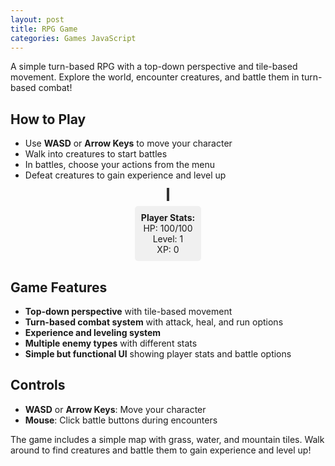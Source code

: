 ```yaml
---
layout: post
title: RPG Game
categories: Games JavaScript
---
```


A simple turn-based RPG with a top-down perspective and tile-based movement. Explore the world, encounter creatures, and battle them in turn-based combat!

## How to Play

- Use **WASD** or **Arrow Keys** to move your character
- Walk into creatures to start battles
- In battles, choose your actions from the menu
- Defeat creatures to gain experience and level up

<div id="game-container" style="width: 100%; max-width: 800px; margin: 0 auto; text-align: center;">
  <canvas id="gameCanvas" width="800" height="600" style="border: 2px solid #333; background: #87CEEB;"></canvas>
  <canvas id="battleCanvas" width="800" height="600" style="border: 2px solid #333; background: #2c1810; display: none;"></canvas>
  <div id="ui-container" style="margin-top: 10px;">
    <div id="stats" style="display: inline-block; margin: 0 20px; padding: 10px; background: #f0f0f0; border-radius: 5px;">
      <strong>Player Stats:</strong><br>
      HP: <span id="player-hp">100</span>/<span id="player-max-hp">100</span><br>
      Level: <span id="player-level">1</span><br>
      XP: <span id="player-xp">0</span>
    </div>
    <div id="battle-ui" style="display: none; margin-top: 10px; padding: 10px; background: #ffebee; border-radius: 5px;">
      <div id="battle-text" style="margin-bottom: 10px;"></div>
      <button id="attack-btn" onclick="attack()">Attack</button>
      <button id="heal-btn" onclick="heal()">Heal</button>
      <button id="run-btn" onclick="run()">Run</button>
    </div>
  </div>
</div>

<script>
// Sprite system
const sprites = {
  player: null,
  goblin: null,
  orc: null,
  troll: null,
  grass: null,
  water: null,
  mountain: null
};

// Load all sprites
function loadSprites() {
  return new Promise((resolve) => {
    let loadedCount = 0;
    const totalSprites = 7;
    
    function onSpriteLoad() {
      loadedCount++;
      console.log(`Loaded sprite ${loadedCount}/${totalSprites}`);
      if (loadedCount === totalSprites) {
        console.log('All sprites loaded successfully!');
        resolve();
      }
    }
    
    function onSpriteError(spriteName) {
      console.error(`Failed to load sprite: ${spriteName}`);
      loadedCount++;
      if (loadedCount === totalSprites) {
        console.log('All sprites processed (some failed to load)');
        resolve();
      }
    }
    
    // Create sprite images
    sprites.player = new Image();
    sprites.player.onload = onSpriteLoad;
    sprites.player.onerror = () => onSpriteError('player');
    sprites.player.src = '{{ site.baseurl }}/assets/images/game-assets/Player.png';
    
    sprites.goblin = new Image();
    sprites.goblin.onload = onSpriteLoad;
    sprites.goblin.onerror = () => onSpriteError('goblin');
    sprites.goblin.src = '{{ site.baseurl }}/assets/images/game-assets/Goblin1.png';
    
    sprites.orc = new Image();
    sprites.orc.onload = onSpriteLoad;
    sprites.orc.onerror = () => onSpriteError('orc');
    sprites.orc.src = 'data:image/svg+xml;base64,' + btoa(`
      <svg width="30" height="30" xmlns="http://www.w3.org/2000/svg">
        <circle cx="15" cy="15" r="12" fill="#654321" stroke="#333" stroke-width="2"/>
        <circle cx="12" cy="12" r="2" fill="#FFD700"/>
        <circle cx="18" cy="12" r="2" fill="#FFD700"/>
        <path d="M 12 18 Q 15 20 18 18" stroke="#FFD700" stroke-width="2" fill="none"/>
        <rect x="13" y="22" width="4" height="6" fill="#8B4513"/>
        <polygon points="15,6 12,10 18,10" fill="#2F4F2F"/>
      </svg>
    `);
    
    sprites.troll = new Image();
    sprites.troll.onload = onSpriteLoad;
    sprites.troll.onerror = () => onSpriteError('troll');
    sprites.troll.src = 'data:image/svg+xml;base64,' + btoa(`
      <svg width="30" height="30" xmlns="http://www.w3.org/2000/svg">
        <circle cx="15" cy="15" r="12" fill="#556B2F" stroke="#333" stroke-width="2"/>
        <circle cx="12" cy="12" r="2" fill="#FFD700"/>
        <circle cx="18" cy="12" r="2" fill="#FFD700"/>
        <path d="M 12 18 Q 15 20 18 18" stroke="#FFD700" stroke-width="2" fill="none"/>
        <rect x="13" y="22" width="4" height="6" fill="#8B7355"/>
        <polygon points="15,6 12,10 18,10" fill="#4B0082"/>
      </svg>
    `);
    
    sprites.grass = new Image();
    sprites.grass.onload = onSpriteLoad;
    sprites.grass.onerror = () => onSpriteError('grass');
    sprites.grass.src = 'data:image/svg+xml;base64,' + btoa(`
      <svg width="30" height="30" xmlns="http://www.w3.org/2000/svg">
        <rect width="30" height="30" fill="#90EE90"/>
        <circle cx="8" cy="8" r="1" fill="#228B22"/>
        <circle cx="22" cy="12" r="1" fill="#228B22"/>
        <circle cx="15" cy="20" r="1" fill="#228B22"/>
        <circle cx="5" cy="18" r="1" fill="#228B22"/>
        <circle cx="25" cy="6" r="1" fill="#228B22"/>
      </svg>
    `);
    
    sprites.water = new Image();
    sprites.water.onload = onSpriteLoad;
    sprites.water.onerror = () => onSpriteError('water');
    sprites.water.src = 'data:image/svg+xml;base64,' + btoa(`
      <svg width="30" height="30" xmlns="http://www.w3.org/2000/svg">
        <rect width="30" height="30" fill="#4682B4"/>
        <path d="M 0 10 Q 7.5 5 15 10 Q 22.5 15 30 10" stroke="#87CEEB" stroke-width="2" fill="none"/>
        <path d="M 0 20 Q 7.5 15 15 20 Q 22.5 25 30 20" stroke="#87CEEB" stroke-width="2" fill="none"/>
      </svg>
    `);
    
    sprites.mountain = new Image();
    sprites.mountain.onload = onSpriteLoad;
    sprites.mountain.onerror = () => onSpriteError('mountain');
    sprites.mountain.src = 'data:image/svg+xml;base64,' + btoa(`
      <svg width="30" height="30" xmlns="http://www.w3.org/2000/svg">
        <rect width="30" height="30" fill="#8B4513"/>
        <polygon points="0,30 15,10 30,30" fill="#A0522D"/>
        <polygon points="5,30 15,15 25,30" fill="#CD853F"/>
      </svg>
    `);
  });
}

// Game state
const gameState = {
  player: {
    x: 5,
    y: 5,
    hp: 100,
    maxHp: 100,
    level: 1,
    xp: 0,
    attack: 15,
    defense: 10
  },
  creatures: [
    { x: 8, y: 8, hp: 50, maxHp: 50, attack: 10, defense: 5, name: "Goblin", xpReward: 20, type: "goblin" },
    { x: 12, y: 12, hp: 80, maxHp: 80, attack: 15, defense: 8, name: "Orc", xpReward: 35, type: "orc" },
    { x: 15, y: 6, hp: 60, maxHp: 60, attack: 12, defense: 6, name: "Troll", xpReward: 25, type: "troll" }
  ],
  inBattle: false,
  currentEnemy: null,
  map: []
};

// Tile types
const TILES = {
  GRASS: 0,
  WATER: 1,
  MOUNTAIN: 2
};

// Colors for tiles
const TILE_COLORS = {
  [TILES.GRASS]: '#90EE90',
  [TILES.WATER]: '#4682B4',
  [TILES.MOUNTAIN]: '#8B4513'
};

// Initialize map
function initMap() {
  const mapSize = 20;
  gameState.map = [];
  
  for (let y = 0; y < mapSize; y++) {
    gameState.map[y] = [];
    for (let x = 0; x < mapSize; x++) {
      // Create a simple map with grass, some water, and mountains
      if (x === 0 || y === 0 || x === mapSize - 1 || y === mapSize - 1) {
        gameState.map[y][x] = TILES.MOUNTAIN; // Border
      } else if (Math.random() < 0.1) {
        gameState.map[y][x] = TILES.WATER;
      } else {
        gameState.map[y][x] = TILES.GRASS;
      }
    }
  }
}

// Canvas setup
const canvas = document.getElementById('gameCanvas');
const ctx = canvas.getContext('2d');
const battleCanvas = document.getElementById('battleCanvas');
const battleCtx = battleCanvas.getContext('2d');
const TILE_SIZE = 30;

// Draw functions
function drawMap() {
  for (let y = 0; y < gameState.map.length; y++) {
    for (let x = 0; x < gameState.map[y].length; x++) {
      const tile = gameState.map[y][x];
      let sprite;
      
      switch(tile) {
        case TILES.GRASS:
          sprite = sprites.grass;
          break;
        case TILES.WATER:
          sprite = sprites.water;
          break;
        case TILES.MOUNTAIN:
          sprite = sprites.mountain;
          break;
        default:
          sprite = sprites.grass;
      }
      
      if (sprite && sprite.complete) {
        ctx.drawImage(sprite, x * TILE_SIZE, y * TILE_SIZE, TILE_SIZE, TILE_SIZE);
      } else {
        // Fallback: draw colored tiles
        ctx.fillStyle = TILE_COLORS[tile];
        ctx.fillRect(x * TILE_SIZE, y * TILE_SIZE, TILE_SIZE, TILE_SIZE);
        
        // Add some texture
        ctx.strokeStyle = '#666';
        ctx.lineWidth = 1;
        ctx.strokeRect(x * TILE_SIZE, y * TILE_SIZE, TILE_SIZE, TILE_SIZE);
      }
    }
  }
}

function drawPlayer() {
  if (sprites.player && sprites.player.complete) {
    ctx.drawImage(
      sprites.player,
      gameState.player.x * TILE_SIZE,
      gameState.player.y * TILE_SIZE,
      TILE_SIZE,
      TILE_SIZE
    );
  } else {
    // Fallback: draw simple player
    ctx.fillStyle = '#FF6B6B';
    ctx.fillRect(
      gameState.player.x * TILE_SIZE + 5,
      gameState.player.y * TILE_SIZE + 5,
      TILE_SIZE - 10,
      TILE_SIZE - 10
    );
    
    // Player eyes
    ctx.fillStyle = '#000';
    ctx.fillRect(
      gameState.player.x * TILE_SIZE + 8,
      gameState.player.y * TILE_SIZE + 8,
      3,
      3
    );
    ctx.fillRect(
      gameState.player.x * TILE_SIZE + 19,
      gameState.player.y * TILE_SIZE + 8,
      3,
      3
    );
  }
}

function drawCreatures() {
  gameState.creatures.forEach(creature => {
    if (creature.hp > 0) {
      if (sprites[creature.type] && sprites[creature.type].complete) {
        ctx.drawImage(
          sprites[creature.type],
          creature.x * TILE_SIZE,
          creature.y * TILE_SIZE,
          TILE_SIZE,
          TILE_SIZE
        );
      } else {
        // Fallback: draw simple creature
        ctx.fillStyle = '#8B0000';
        ctx.fillRect(
          creature.x * TILE_SIZE + 5,
          creature.y * TILE_SIZE + 5,
          TILE_SIZE - 10,
          TILE_SIZE - 10
        );
        
        // Creature eyes
        ctx.fillStyle = '#FFD700';
        ctx.fillRect(
          creature.x * TILE_SIZE + 8,
          creature.y * TILE_SIZE + 8,
          3,
          3
        );
        ctx.fillRect(
          creature.x * TILE_SIZE + 19,
          creature.y * TILE_SIZE + 8,
          3,
          3
        );
      }
    }
  });
}

function drawBattleScreen() {
  // Clear battle canvas
  battleCtx.fillStyle = '#2c1810';
  battleCtx.fillRect(0, 0, battleCanvas.width, battleCanvas.height);
  
  // Draw enemy sprite blown up
  if (gameState.currentEnemy && sprites[gameState.currentEnemy.type] && sprites[gameState.currentEnemy.type].complete) {
    const enemySprite = sprites[gameState.currentEnemy.type];
    const scale = 8; // Make enemy 8x bigger
    const enemyWidth = TILE_SIZE * scale;
    const enemyHeight = TILE_SIZE * scale;
    const x = (battleCanvas.width - enemyWidth) / 2;
    const y = (battleCanvas.height - enemyHeight) / 2 - 50; // Slightly above center
    
    // Draw enemy
    battleCtx.drawImage(enemySprite, x, y, enemyWidth, enemyHeight);
    
    // Add some battle effects
    battleCtx.fillStyle = 'rgba(255, 0, 0, 0.1)';
    battleCtx.fillRect(0, 0, battleCanvas.width, battleCanvas.height);
  } else {
    // Fallback: draw simple enemy
    const scale = 8;
    const enemyWidth = TILE_SIZE * scale;
    const enemyHeight = TILE_SIZE * scale;
    const x = (battleCanvas.width - enemyWidth) / 2;
    const y = (battleCanvas.height - enemyHeight) / 2 - 50;
    
    battleCtx.fillStyle = '#8B0000';
    battleCtx.fillRect(x, y, enemyWidth, enemyHeight);
    
    // Enemy eyes
    battleCtx.fillStyle = '#FFD700';
    battleCtx.fillRect(x + enemyWidth * 0.1, y + enemyHeight * 0.1, enemyWidth * 0.1, enemyHeight * 0.1);
    battleCtx.fillRect(x + enemyWidth * 0.8, y + enemyHeight * 0.1, enemyWidth * 0.1, enemyHeight * 0.1);
  }
  
  // Draw battle UI overlay
  battleCtx.fillStyle = 'rgba(0, 0, 0, 0.7)';
  battleCtx.fillRect(0, battleCanvas.height - 150, battleCanvas.width, 150);
  
  // Draw enemy name and HP
  battleCtx.fillStyle = '#FFFFFF';
  battleCtx.font = '24px Arial';
  battleCtx.textAlign = 'center';
  battleCtx.fillText(gameState.currentEnemy ? gameState.currentEnemy.name : 'Enemy', battleCanvas.width / 2, battleCanvas.height - 120);
  
  // Draw enemy HP bar
  if (gameState.currentEnemy) {
    const hpBarWidth = 300;
    const hpBarHeight = 20;
    const hpBarX = (battleCanvas.width - hpBarWidth) / 2;
    const hpBarY = battleCanvas.height - 100;
    
    // HP bar background
    battleCtx.fillStyle = '#333';
    battleCtx.fillRect(hpBarX, hpBarY, hpBarWidth, hpBarHeight);
    
    // HP bar fill
    const hpPercentage = gameState.currentEnemy.hp / gameState.currentEnemy.maxHp;
    battleCtx.fillStyle = hpPercentage > 0.5 ? '#00FF00' : hpPercentage > 0.25 ? '#FFFF00' : '#FF0000';
    battleCtx.fillRect(hpBarX, hpBarY, hpBarWidth * hpPercentage, hpBarHeight);
    
    // HP text
    battleCtx.fillStyle = '#FFFFFF';
    battleCtx.font = '16px Arial';
    battleCtx.fillText(`${gameState.currentEnemy.hp}/${gameState.currentEnemy.maxHp}`, battleCanvas.width / 2, battleCanvas.height - 80);
  }
}

function drawUI() {
  // Draw camera offset to center on player
  const cameraX = Math.max(0, Math.min(gameState.player.x - 10, gameState.map[0].length - 20));
  const cameraY = Math.max(0, Math.min(gameState.player.y - 8, gameState.map.length - 16));
  
  ctx.save();
  ctx.translate(-cameraX * TILE_SIZE, -cameraY * TILE_SIZE);
  
  drawMap();
  drawCreatures();
  drawPlayer();
  
  ctx.restore();
}

// Movement
function canMoveTo(x, y) {
  if (x < 0 || y < 0 || x >= gameState.map[0].length || y >= gameState.map.length) {
    return false;
  }
  return gameState.map[y][x] !== TILES.MOUNTAIN && gameState.map[y][x] !== TILES.WATER;
}

function movePlayer(dx, dy) {
  if (gameState.inBattle) return;
  
  const newX = gameState.player.x + dx;
  const newY = gameState.player.y + dy;
  
  if (canMoveTo(newX, newY)) {
    gameState.player.x = newX;
    gameState.player.y = newY;
    
    // Check for creature encounters
    checkForEncounters();
  }
}

function checkForEncounters() {
  const creature = gameState.creatures.find(c => 
    c.hp > 0 && c.x === gameState.player.x && c.y === gameState.player.y
  );
  
  if (creature) {
    startBattle(creature);
  }
}

// Battle system
function startBattle(enemy) {
  gameState.inBattle = true;
  gameState.currentEnemy = enemy;
  
  // Show battle canvas and hide game canvas
  canvas.style.display = 'none';
  battleCanvas.style.display = 'block';
  document.getElementById('battle-ui').style.display = 'block';
  document.getElementById('battle-text').textContent = `A wild ${enemy.name} appears!`;
  
  updateStats();
}

function attack() {
  if (!gameState.inBattle || !gameState.currentEnemy) return;
  
  const enemy = gameState.currentEnemy;
  const damage = Math.max(1, gameState.player.attack - enemy.defense);
  enemy.hp = Math.max(0, enemy.hp - damage);
  
  document.getElementById('battle-text').textContent = `You deal ${damage} damage to ${enemy.name}!`;
  
  if (enemy.hp <= 0) {
    endBattle(true);
  } else {
    // Enemy attacks back
    setTimeout(() => {
      enemyAttack();
    }, 1000);
  }
}

function enemyAttack() {
  if (!gameState.inBattle || !gameState.currentEnemy) return;
  
  const enemy = gameState.currentEnemy;
  const damage = Math.max(1, enemy.attack - gameState.player.defense);
  gameState.player.hp = Math.max(0, gameState.player.hp - damage);
  
  document.getElementById('battle-text').textContent = `${enemy.name} deals ${damage} damage to you!`;
  updateStats();
  
  if (gameState.player.hp <= 0) {
    endBattle(false);
  }
}

function heal() {
  if (!gameState.inBattle) return;
  
  const healAmount = 30;
  gameState.player.hp = Math.min(gameState.player.maxHp, gameState.player.hp + healAmount);
  
  document.getElementById('battle-text').textContent = `You heal for ${healAmount} HP!`;
  updateStats();
  
  // Enemy attacks after healing
  setTimeout(() => {
    enemyAttack();
  }, 1000);
}

function run() {
  if (!gameState.inBattle) return;
  
  const success = Math.random() > 0.5;
  if (success) {
    document.getElementById('battle-text').textContent = "You successfully ran away!";
    setTimeout(() => {
      endBattle(false);
    }, 1000);
  } else {
    document.getElementById('battle-text').textContent = "You couldn't escape!";
    setTimeout(() => {
      enemyAttack();
    }, 1000);
  }
}

function endBattle(playerWon) {
  if (playerWon) {
    const xpGained = gameState.currentEnemy.xpReward;
    gameState.player.xp += xpGained;
    
    document.getElementById('battle-text').textContent = 
      `You defeated ${gameState.currentEnemy.name}! Gained ${xpGained} XP!`;
    
    // Check for level up
    const xpNeeded = gameState.player.level * 50;
    if (gameState.player.xp >= xpNeeded) {
      levelUp();
    }
  } else {
    document.getElementById('battle-text').textContent = "You were defeated!";
    // Reset player position
    gameState.player.x = 5;
    gameState.player.y = 5;
    gameState.player.hp = gameState.player.maxHp;
  }
  
  setTimeout(() => {
    gameState.inBattle = false;
    gameState.currentEnemy = null;
    
    // Hide battle canvas and show game canvas
    battleCanvas.style.display = 'none';
    canvas.style.display = 'block';
    document.getElementById('battle-ui').style.display = 'none';
    updateStats();
  }, 2000);
}

function levelUp() {
  gameState.player.level++;
  gameState.player.maxHp += 20;
  gameState.player.hp = gameState.player.maxHp;
  gameState.player.attack += 5;
  gameState.player.defense += 3;
  
  document.getElementById('battle-text').textContent += ` Level up! You are now level ${gameState.player.level}!`;
}

function updateStats() {
  document.getElementById('player-hp').textContent = gameState.player.hp;
  document.getElementById('player-max-hp').textContent = gameState.player.maxHp;
  document.getElementById('player-level').textContent = gameState.player.level;
  document.getElementById('player-xp').textContent = gameState.player.xp;
}

// Input handling
document.addEventListener('keydown', (e) => {
  switch(e.key.toLowerCase()) {
    case 'w':
    case 'arrowup':
      movePlayer(0, -1);
      break;
    case 's':
    case 'arrowdown':
      movePlayer(0, 1);
      break;
    case 'a':
    case 'arrowleft':
      movePlayer(-1, 0);
      break;
    case 'd':
    case 'arrowright':
      movePlayer(1, 0);
      break;
  }
});

// Game loop
function gameLoop() {
  if (gameState.inBattle) {
    drawBattleScreen();
  } else {
    drawUI();
  }
  requestAnimationFrame(gameLoop);
}

// Initialize and start
async function initGame() {
  await loadSprites();
  initMap();
  updateStats();
  gameLoop();
}

initGame();
</script>

## Game Features

- **Top-down perspective** with tile-based movement
- **Turn-based combat system** with attack, heal, and run options
- **Experience and leveling system**
- **Multiple enemy types** with different stats
- **Simple but functional UI** showing player stats and battle options

## Controls

- **WASD** or **Arrow Keys**: Move your character
- **Mouse**: Click battle buttons during encounters

The game includes a simple map with grass, water, and mountain tiles. Walk around to find creatures and battle them to gain experience and level up!

<!-- ## Customizing Sprites

The game now uses a sprite system that makes it easy to replace the default graphics with your own images. Here's how to customize the sprites:

### Method 1: Replace with Image URLs

To use your own images, replace the sprite loading code with URLs to your images:

```javascript
// Replace the sprite loading in the loadSprites() function
sprites.player = new Image();
sprites.player.onload = onSpriteLoad;
sprites.player.src = 'https://your-domain.com/path/to/player-sprite.png';

sprites.goblin = new Image();
sprites.goblin.onload = onSpriteLoad;
sprites.goblin.src = 'https://your-domain.com/path/to/goblin-sprite.png';
```

### Method 2: Use Local Images

If you have images in your Jekyll assets folder:

```javascript
sprites.player.src = '{{ site.baseurl }}/assets/images/player-sprite.png';
sprites.goblin.src = '{{ site.baseurl }}/assets/images/goblin-sprite.png';
```

### Method 3: Create Custom SVG Sprites

You can modify the existing SVG sprites by editing the SVG code in the `loadSprites()` function. Each sprite is defined as an SVG string that gets converted to a data URL.

### Sprite Requirements

- **Size**: 30x30 pixels (or maintain aspect ratio)
- **Format**: PNG, JPG, or SVG
- **Transparency**: PNG with alpha channel works best
- **Style**: Pixel art or cartoon style works well for this type of game

### Available Sprites to Replace

- `sprites.player` - The player character
- `sprites.goblin` - Goblin enemy
- `sprites.orc` - Orc enemy  
- `sprites.troll` - Troll enemy
- `sprites.grass` - Grass tile texture
- `sprites.water` - Water tile texture
- `sprites.mountain` - Mountain tile texture

The current sprites are embedded SVG graphics that provide a good starting point, but you can replace them with any images you prefer! -->
